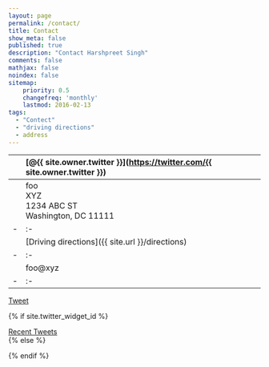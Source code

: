 ```yaml
---
layout: page
permalink: /contact/
title: Contact
show_meta: false
published: true
description: "Contact Harshpreet Singh"
comments: false
mathjax: false
noindex: false
sitemap:
    priority: 0.5
    changefreq: 'monthly'
    lastmod: 2016-02-13
tags:
  - "Contect"
  - "driving directions"
  - address
---
```


| <i class="fa fa-twitter"></i> | [@{{ site.owner.twitter }}](https://twitter.com/{{ site.owner.twitter }})  | 
| - | :- |
| <i class="fa fa-envelope"></i> | foo<br>XYZ<br>1234 ABC ST<br>Washington, DC 11111   | 
| - | :- |
| <i class="fa fa-car"></i>  | [Driving directions]({{ site.url }}/directions) | 
| - | :- |
| <i class="fa fa-paper-plane">  | foo@xyz | 
| - | :- |

<a href="https://twitter.com/share" class="twitter-share-button" data-via="{{ site.owner.twitter }}" data-size="small" data-dnt="true">Tweet</a> <a href="javascript:window.print()" class="social-icons" title="Printer friendly format"><i class="fa fa-print"></i></a>

<script>!function(d,s,id){var js,fjs=d.getElementsByTagName(s)[0],p=/^http:/.test(d.location)?'http':'https';if(!d.getElementById(id)){js=d.createElement(s);js.id=id;js.src=p+'://platform.twitter.com/widgets.js';fjs.parentNode.insertBefore(js,fjs);}}(document, 'script', 'twitter-wjs');</script>

{% if site.twitter_widget_id %}
<div class="text-tweets">
<div class="tweets">
<a class="twitter-timeline"
  data-dnt="true"
  width="600"
  height="250"
  href="https://twitter.com/{{ site.owner.twitter }}"
  data-widget-id="{{ site.twitter_widget_id }}"
  data-tweet-limit="2"
  data-chrome="noheader nofooter noborders noscrollbar transparent">
  Recent Tweets</a>
 </div>
<script>
    !function(d,s,id){var js,fjs=d.getElementsByTagName(s)[0],p=/^http:/.test(d.location)?'http':'https';if(!d.getElementById(id)){js=d.createElement(s);js.id=id;js.src=p+"://platform.twitter.com/widgets.js";fjs.parentNode.insertBefore(js,fjs);}}(document,"script","twitter-wjs");
</script>
</div>
{% else %}

{% endif %}
